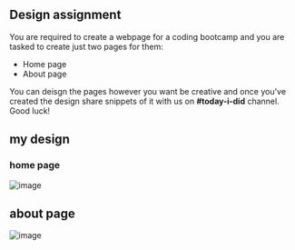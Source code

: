 ## Design assignment 

You are required to create a webpage for a coding bootcamp and you are tasked to create just two pages for them:
* Home page
* About page

You can deisgn the pages however you want be creative and once you've created the design share snippets of it with us on **#today-i-did** channel. Good luck!

## my design

### home page
![image](https://user-images.githubusercontent.com/65617964/199041302-19f11fa7-0a61-4615-9065-b64761eb110d.png)

## about page
![image](https://user-images.githubusercontent.com/65617964/199041404-1de24c0e-a1ec-4e10-b351-6c5046a77b57.png)
